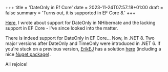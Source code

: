 +++
title = 'DateOnly in Ef Core'
date = 2023-11-24T07:57:18+01:00
draft = false
summary = 'Turns out, it is supported in EF Core 8.'
+++

[Here](/2023/fiscal-period-and-dates/), I wrote about support for DateOnly in NHibernate and the lacking support in EF Core - I've since looked into the matter. 

There is indeed support for DateOnly in EF Core... Now, in .NET 8. Two major versions after DateOnly and TimeOnly were introduced in .NET 6. If you're stuck on a previous version, [ErikEJ](https://erikej.github.io/) has a solution [here](https://erikej.github.io/efcore/sqlserver/2023/09/03/efcore-dateonly-timeonly.html) (including a nice [Nuget package](https://www.nuget.org/packages/ErikEJ.EntityFrameworkCore.SqlServer.DateOnlyTimeOnly)).

All rejoice!